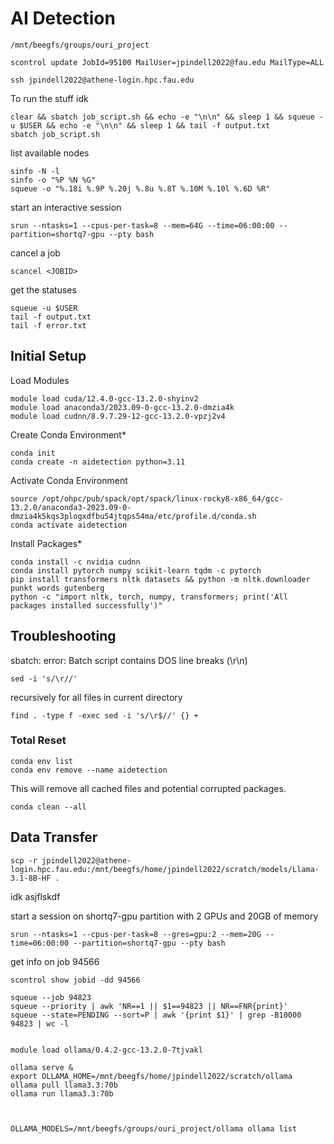 

# AI Detection

```
/mnt/beegfs/groups/ouri_project
```


```
scontrol update JobId=95100 MailUser=jpindell2022@fau.edu MailType=ALL
```

```
ssh jpindell2022@athene-login.hpc.fau.edu
```

To run the stuff idk

```
clear && sbatch job_script.sh && echo -e "\n\n" && sleep 1 && squeue -u $USER && echo -e "\n\n" && sleep 1 && tail -f output.txt
sbatch job_script.sh
```

list available nodes

```
sinfo -N -l
sinfo -o "%P %N %G"
squeue -o "%.18i %.9P %.20j %.8u %.8T %.10M %.10l %.6D %R"
```

start an interactive session

```
srun --ntasks=1 --cpus-per-task=8 --mem=64G --time=06:00:00 --partition=shortq7-gpu --pty bash
```

cancel a job

```
scancel <JOBID>
```

get the statuses

```
squeue -u $USER
tail -f output.txt
tail -f error.txt
```


## Initial Setup

Load Modules

```
module load cuda/12.4.0-gcc-13.2.0-shyinv2
module load anaconda3/2023.09-0-gcc-13.2.0-dmzia4k
module load cudnn/8.9.7.29-12-gcc-13.2.0-vpzj2v4
```

Create Conda Environment*

```
conda init
conda create -n aidetection python=3.11
```

Activate Conda Environment

```
source /opt/ohpc/pub/spack/opt/spack/linux-rocky8-x86_64/gcc-13.2.0/anaconda3-2023.09-0-dmzia4k5kqs3plogxdfbu54jtqps54ma/etc/profile.d/conda.sh 
conda activate aidetection

```

Install Packages*

```
conda install -c nvidia cudnn
conda install pytorch numpy scikit-learn tqdm -c pytorch
pip install transformers nltk datasets && python -m nltk.downloader punkt words gutenberg
python -c "import nltk, torch, numpy, transformers; print('All packages installed successfully')"
```

## Troubleshooting

sbatch: error: Batch script contains DOS line breaks (\r\n)

```
sed -i 's/\r//' 
```

recursively for all files in current directory

```
find . -type f -exec sed -i 's/\r$//' {} +
```


### Total Reset


```
conda env list
conda env remove --name aidetection
```

This will remove all cached files and potential corrupted packages.

```
conda clean --all
```


## Data Transfer

```
scp -r jpindell2022@athene-login.hpc.fau.edu:/mnt/beegfs/home/jpindell2022/scratch/models/Llama-3.1-8B-HF .

```


 idk asjflskdf

start a session on shortq7-gpu partition with 2 GPUs and 20GB of memory

```
srun --ntasks=1 --cpus-per-task=8 --gres=gpu:2 --mem=20G --time=06:00:00 --partition=shortq7-gpu --pty bash
```

get info on job 94566

```
scontrol show jobid -dd 94566
```

```
squeue --job 94823
squeue --priority | awk 'NR==1 || $1==94823 || NR==FNR{print}'
squeue --state=PENDING --sort=P | awk '{print $1}' | grep -B10000 94823 | wc -l
```


```

module load ollama/0.4.2-gcc-13.2.0-7tjvakl

ollama serve &
export OLLAMA_HOME=/mnt/beegfs/home/jpindell2022/scratch/ollama
ollama pull llama3.3:70b
ollama run llama3.3:70b


```

```

OLLAMA_MODELS=/mnt/beegfs/groups/ouri_project/ollama ollama list
```